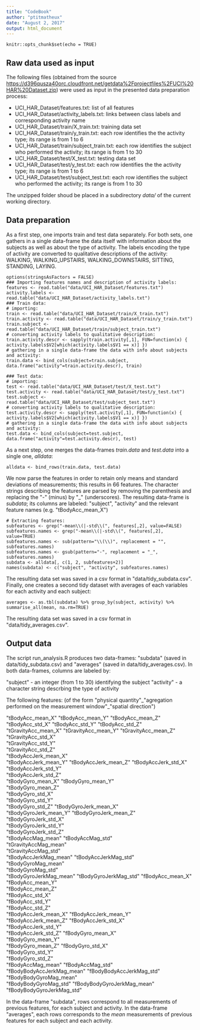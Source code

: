```yaml
---
title: "CodeBook"
author: "ptitmatheux"
date: "August 2, 2017"
output: html_document
---
```


```{r setup, include=FALSE}
knitr::opts_chunk$set(echo = TRUE)
```

## Raw data used as input

The following files (obtained from the source https://d396qusza40orc.cloudfront.net/getdata%2Fprojectfiles%2FUCI%20HAR%20Dataset.zip) were used as input in the presented data preparation process:

  - UCI_HAR_Dataset/features.txt: list of all features
  - UCI_HAR_Dataset/activity_labels.txt: links between class labels and corresponding activity name
  - UCI_HAR_Dataset/train/X_train.txt: training data set
  - UCI_HAR_Dataset/train/y_train.txt: each row identifies the the activity type; its range is from 1 to 6
  - UCI_HAR_Dataset/train/subject_train.txt: each row identifies the subject who performed the activity; its range is from 1 to 30
  - UCI_HAR_Dataset/test/X_test.txt: testing data set
  - UCI_HAR_Dataset/test/y_test.txt: each row identifies the the activity type; its range is from 1 to 6
  - UCI_HAR_Dataset/test/subject_test.txt: each row identifies the subject who performed the activity; its range is from 1 to 30

The unzipped folder shoud be placed in a subdirectory *data/* of the current working directory.

## Data preparation

As a first step, one imports train and test data separately. For both sets, one gathers in a single data-frame the data itself with information about the subjects as well as about the type of activity. The labels encoding the type of activity are converted to qualitative descriptions of the activity: WALKING, WALKING_UPSTAIRS, WALKING_DOWNSTAIRS, SITTING, STANDING, LAYING.

```
options(stringsAsFactors = FALSE)
### Importing features names and description of activity labels:
features <- read.table("data/UCI_HAR_Dataset/features.txt")
activity.labels <- read.table("data/UCI_HAR_Dataset/activity_labels.txt")
### Train data:
# importing:
train <- read.table("data/UCI_HAR_Dataset/train/X_train.txt")
train.activity <- read.table("data/UCI_HAR_Dataset/train/y_train.txt")
train.subject <- read.table("data/UCI_HAR_Dataset/train/subject_train.txt")
# converting activity labels to qualitative description:
train.activity.descr <- sapply(train.activity[,1], FUN=function(x) { activity.labels$V2[which(activity.labels$V1 == x)] })
# gathering in a single data-frame the data with info about subjects and activity:
train.data <- bind_cols(subject=train.subject, data.frame("activity"=train.activity.descr), train)

### Test data:
# importing:
test <- read.table("data/UCI_HAR_Dataset/test/X_test.txt")
test.activity <- read.table("data/UCI_HAR_Dataset/test/y_test.txt")
test.subject <- read.table("data/UCI_HAR_Dataset/test/subject_test.txt")
# converting activity labels to qualitative description:
test.activity.descr <- sapply(test.activity[,1], FUN=function(x) { activity.labels$V2[which(activity.labels$V1 == x)] })
# gathering in a single data-frame the data with info about subjects and activity:
test.data <- bind_cols(subject=test.subject, data.frame("activity"=test.activity.descr), test)
```
As a next step, one merges the data-frames *train.data* and *test.data* into a single one, *alldata*:

```
alldata <- bind_rows(train.data, test.data)
```

We now parse the features in order to retain only means and standard deviations of measurements; this results in 66 features. The character strings describing the features are parsed by removing the parenthesis and replacing the "-" (minus) by "_" (underscores). The resulting data-frame is *subdata*; its columns are labeled: "subject", "activity" and the relevant feature names (e.g. "tBodyAcc_mean_X") 

```
# Extracting features:
subfeatures <- grep("-mean\\(|-std\\(", features[,2], value=FALSE)
subfeatures.names <- grep("-mean\\(|-std\\(", features[,2], value=TRUE)
subfeatures.names <- sub(pattern="\\(\\)", replacement = "", subfeatures.names)
subfeatures.names <- gsub(pattern="-", replacement = "_", subfeatures.names)
subdata <- alldata[, c(1, 2, subfeatures+2)]
names(subdata) <- c("subject", "activity", subfeatures.names)
```
The resulting data set was saved in a csv format in "data/tidy_subdata.csv".
Finally, one creates a second tidy dataset with averages of each variables for each activity and each subject:

```
averages <- as.tbl(subdata) %>% group_by(subject, activity) %>% summarise_all(mean, na.rm=TRUE)
```
The resulting data set was saved in a csv format in "data/tidy_averages.csv".

## Output data

The script run_analysis.R produces two data-frames: "subdata" (saved in data/tidy_subdata.csv) and "averages" (saved in data/tidy_averages.csv). 
In both data-frames, columns are labeled by:

"subject" - an integer (from 1 to 30) identifying the subject
"activity" - a character string descrbing the type of activity 

The following features: (of the form "physical quantity"\_"agregation performed on the measurement window"\_"spatial direction")

"tBodyAcc_mean_X"
"tBodyAcc_mean_Y"
"tBodyAcc_mean_Z"          
"tBodyAcc_std_X"
"tBodyAcc_std_Y"
"tBodyAcc_std_Z"
"tGravityAcc_mean_X"
"tGravityAcc_mean_Y"
"tGravityAcc_mean_Z" 
"tGravityAcc_std_X"     
"tGravityAcc_std_Y"   
"tGravityAcc_std_Z"   
"tBodyAccJerk_mean_X"      
"tBodyAccJerk_mean_Y"
"tBodyAccJerk_mean_Z" 
"tBodyAccJerk_std_X"   
"tBodyAccJerk_std_Y"  
"tBodyAccJerk_std_Z"       
"tBodyGyro_mean_X" 
"tBodyGyro_mean_Y"   
"tBodyGyro_mean_Z"  
"tBodyGyro_std_X"  
"tBodyGyro_std_Y"          
"tBodyGyro_std_Z" 
"tBodyGyroJerk_mean_X"  
"tBodyGyroJerk_mean_Y" 
"tBodyGyroJerk_mean_Z"   
"tBodyGyroJerk_std_X"      
"tBodyGyroJerk_std_Y"  
"tBodyGyroJerk_std_Z"  
"tBodyAccMag_mean" 
"tBodyAccMag_std"    
"tGravityAccMag_mean"      
"tGravityAccMag_std"  
"tBodyAccJerkMag_mean" 
"tBodyAccJerkMag_std"   
"tBodyGyroMag_mean"    
"tBodyGyroMag_std"         
"tBodyGyroJerkMag_mean" 
"tBodyGyroJerkMag_std" 
"fBodyAcc_mean_X"       
"fBodyAcc_mean_Y"   
"fBodyAcc_mean_Z"          
"fBodyAcc_std_X"   
"fBodyAcc_std_Y"     
"fBodyAcc_std_Z"    
"fBodyAccJerk_mean_X" 
"fBodyAccJerk_mean_Y"      
"fBodyAccJerk_mean_Z" 
"fBodyAccJerk_std_X"  
"fBodyAccJerk_std_Y"  
"fBodyAccJerk_std_Z" 
"fBodyGyro_mean_X"         
"fBodyGyro_mean_Y"  
"fBodyGyro_mean_Z" 
"fBodyGyro_std_X"   
"fBodyGyro_std_Y"   
"fBodyGyro_std_Z"          
"fBodyAccMag_mean" 
"fBodyAccMag_std"   
"fBodyBodyAccJerkMag_mean"
"fBodyBodyAccJerkMag_std" 
"fBodyBodyGyroMag_mean"   
"fBodyBodyGyroMag_std" 
"fBodyBodyGyroJerkMag_mean"
"fBodyBodyGyroJerkMag_std"

In the data-frame "subdata", rows correspond to all measurements of previous features, for each subject and activity. In the data-frame "averages", each rows corresponds to the *mean* measurements of previous features for each subject and each activity. 

